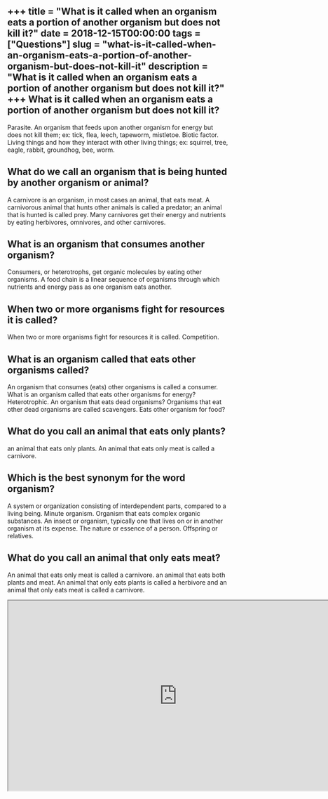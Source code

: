 +++
title = "What is it called when an organism eats a portion of another organism but does not kill it?"
date = 2018-12-15T00:00:00
tags = ["Questions"]
slug = "what-is-it-called-when-an-organism-eats-a-portion-of-another-organism-but-does-not-kill-it"
description = "What is it called when an organism eats a portion of another organism but does not kill it?"
+++
What is it called when an organism eats a portion of another organism but does not kill it?
-------------------------------------------------------------------------------------------

Parasite. An organism that feeds upon another organism for energy but does not kill them; ex: tick, flea, leech, tapeworm, mistletoe. Biotic factor. Living things and how they interact with other living things; ex: squirrel, tree, eagle, rabbit, groundhog, bee, worm.

What do we call an organism that is being hunted by another organism or animal?
-------------------------------------------------------------------------------

A carnivore is an organism, in most cases an animal, that eats meat. A carnivorous animal that hunts other animals is called a predator; an animal that is hunted is called prey. Many carnivores get their energy and nutrients by eating herbivores, omnivores, and other carnivores.

What is an organism that consumes another organism?
---------------------------------------------------

Consumers, or heterotrophs, get organic molecules by eating other organisms. A food chain is a linear sequence of organisms through which nutrients and energy pass as one organism eats another.

When two or more organisms fight for resources it is called?
------------------------------------------------------------

When two or more organisms fight for resources it is called. Competition.

What is an organism called that eats other organisms called?
------------------------------------------------------------

An organism that consumes (eats) other organisms is called a consumer. What is an organism called that eats other organisms for energy? Heterotrophic. An organism that eats dead organisms? Organisms that eat other dead organisms are called scavengers. Eats other organism for food?

What do you call an animal that eats only plants?
-------------------------------------------------

an animal that eats only plants. An animal that eats only meat is called a carnivore.

Which is the best synonym for the word organism?
------------------------------------------------

A system or organization consisting of interdependent parts, compared to a living being. Minute organism. Organism that eats complex organic substances. An insect or organism, typically one that lives on or in another organism at its expense. The nature or essence of a person. Offspring or relatives.

What do you call an animal that only eats meat?
-----------------------------------------------

An animal that eats only meat is called a carnivore. an animal that eats both plants and meat. An animal that only eats plants is called a herbivore and an animal that only eats meat is called a carnivore.

<iframe allow="accelerometer; autoplay; clipboard-write; encrypted-media; gyroscope; picture-in-picture" allowfullscreen="" class="__youtube_prefs__  epyt-is-override  no-lazyload" data-no-lazy="1" data-origheight="433" data-origwidth="770" data-skipgform_ajax_framebjll="" height="433" id="_ytid_59814" loading="lazy" src="https://www.youtube.com/embed/7YWbY7kWesI?enablejsapi=1&autoplay=0&cc_load_policy=0&cc_lang_pref=&iv_load_policy=1&loop=0&modestbranding=0&rel=1&fs=1&playsinline=0&autohide=2&theme=dark&color=red&controls=1&" title="YouTube player" width="770"></iframe>
